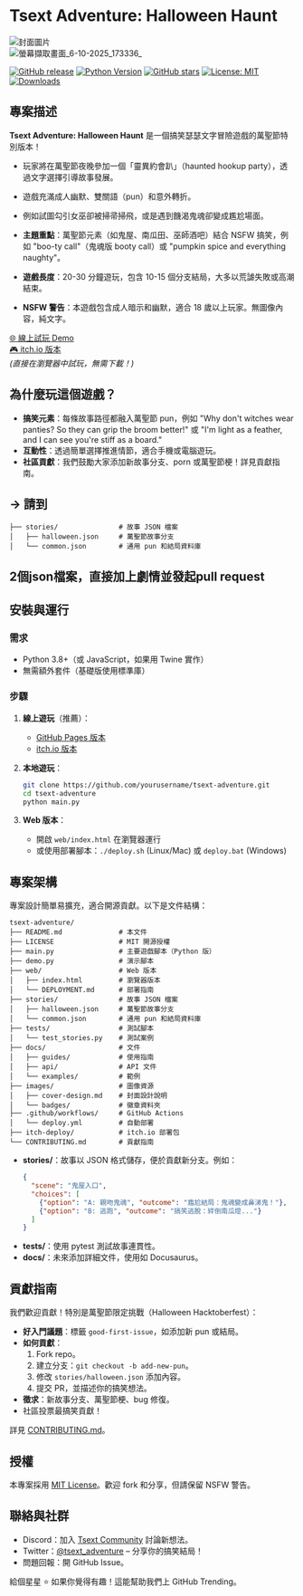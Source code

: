 # Tsext Adventure: Halloween Haunt

![封面圖片](https://i.imgur.com/ti77o.jpg)  
![螢幕擷取畫面_6-10-2025_173336_](https://github.com/user-attachments/assets/df3a6200-2f6d-41c5-bbe7-ec087aa7d0dd)


[![GitHub release](https://img.shields.io/github/v/release/yourusername/tsext-adventure.svg)](https://github.com/yourusername/tsext-adventure/releases)
[![Python Version](https://img.shields.io/badge/python-3.8%2B-blue)](https://www.python.org/)
[![GitHub stars](https://img.shields.io/github/stars/yourusername/tsext-adventure.svg?style=social)](https://github.com/yourusername/tsext-adventure/stargazers)
[![License: MIT](https://img.shields.io/badge/License-MIT-yellow.svg)](https://opensource.org/licenses/MIT)
[![Downloads](https://img.shields.io/github/downloads/yourusername/tsext-adventure/total.svg)](https://github.com/yourusername/tsext-adventure/releases)

## 專案描述

**Tsext Adventure: Halloween Haunt** 是一個搞笑瑟瑟文字冒險遊戲的萬聖節特別版本！
- 玩家將在萬聖節夜晚參加一個「靈異約會趴」（haunted hookup party），透過文字選擇引導故事發展。
- 遊戲充滿成人幽默、雙關語（pun）和意外轉折。
- 例如試圖勾引女巫卻被掃帚掃飛，或是遇到饑渴鬼魂卻變成尷尬場面。

- **主題重點**：萬聖節元素（如鬼屋、南瓜田、巫師酒吧）結合 NSFW 搞笑，例如 "boo-ty call"（鬼魂版 booty call）或 "pumpkin spice and everything naughty"。
- **遊戲長度**：20-30 分鐘遊玩，包含 10-15 個分支結局，大多以荒謔失敗或高潮結束。
- **NSFW 警告**：本遊戲包含成人暗示和幽默，適合 18 歲以上玩家。無圖像內容，純文字。

[🌐 線上試玩 Demo](https://yourusername.github.io/tsext-adventure/)  
[🎮 itch.io 版本](https://yourusername.itch.io/tsext-adventure-halloween-haunt)  
*(直接在瀏覽器中試玩，無需下載！)*

## 為什麼玩這個遊戲？
- **搞笑元素**：每條故事路徑都融入萬聖節 pun，例如 "Why don't witches wear panties? So they can grip the broom better!" 或 "I'm light as a feather, and I can see you're stiff as a board."
- **互動性**：透過簡單選擇推進情節，適合手機或電腦遊玩。
- **社區貢獻**：我們鼓勵大家添加新故事分支、porn 或萬聖節梗！詳見貢獻指南。

## -> 請到
```plaintxst
├── stories/               # 故事 JSON 檔案
│   ├── halloween.json     # 萬聖節故事分支
│   └── common.json        # 通用 pun 和結局資料庫
```

## 2個json檔案，直接加上劇情並發起pull request

## 安裝與運行

### 需求
- Python 3.8+（或 JavaScript，如果用 Twine 實作）
- 無需額外套件（基礎版使用標準庫）

### 步驟
1. **線上遊玩**（推薦）：
   - [GitHub Pages 版本](https://yourusername.github.io/tsext-adventure/)
   - [itch.io 版本](https://yourusername.itch.io/tsext-adventure-halloween-haunt)

2. **本地遊玩**：
   ```bash
   git clone https://github.com/yourusername/tsext-adventure.git
   cd tsext-adventure
   python main.py
   ```

3. **Web 版本**：
   - 開啟 `web/index.html` 在瀏覽器運行
   - 或使用部署腳本：`./deploy.sh` (Linux/Mac) 或 `deploy.bat` (Windows)

## 專案架構

專案設計簡單易擴充，適合開源貢獻。以下是文件結構：

```
tsext-adventure/
├── README.md              # 本文件
├── LICENSE                # MIT 開源授權
├── main.py                # 主要遊戲腳本（Python 版）
├── demo.py                # 演示腳本
├── web/                   # Web 版本
│   ├── index.html         # 瀏覽器版本
│   └── DEPLOYMENT.md      # 部署指南
├── stories/               # 故事 JSON 檔案
│   ├── halloween.json     # 萬聖節故事分支
│   └── common.json        # 通用 pun 和結局資料庫
├── tests/                 # 測試腳本
│   └── test_stories.py    # 測試案例
├── docs/                  # 文件
│   ├── guides/            # 使用指南
│   ├── api/               # API 文件
│   └── examples/          # 範例
├── images/                # 圖像資源
│   ├── cover-design.md    # 封面設計說明
│   └── badges/            # 徽章資料夾
├── .github/workflows/     # GitHub Actions
│   └── deploy.yml         # 自動部署
├── itch-deploy/           # itch.io 部署包
└── CONTRIBUTING.md        # 貢獻指南
```

- **stories/**：故事以 JSON 格式儲存，便於貢獻新分支。例如：
  ```json
  {
    "scene": "鬼屋入口",
    "choices": [
      {"option": "A: 親吻鬼魂", "outcome": "尷尬結局：鬼魂變成鼻涕鬼！"},
      {"option": "B: 逃跑", "outcome": "搞笑逃脫：絆倒南瓜燈..."}
    ]
  }
  ```
- **tests/**：使用 pytest 測試故事連貫性。
- **docs/**：未來添加詳細文件，使用如 Docusaurus。

## 貢獻指南

我們歡迎貢獻！特別是萬聖節限定挑戰（Halloween Hacktoberfest）：
- **好入門議題**：標籤 `good-first-issue`，如添加新 pun 或結局。
- **如何貢獻**：
  1. Fork repo。
  2. 建立分支：`git checkout -b add-new-pun`。
  3. 修改 `stories/halloween.json` 添加內容。
  4. 提交 PR，並描述你的搞笑想法。
- **徵求**：新故事分支、萬聖節梗、bug 修復。
- 社區投票最搞笑貢獻！

詳見 [CONTRIBUTING.md](CONTRIBUTING.md)。

## 授權

本專案採用 [MIT License](LICENSE)。歡迎 fork 和分享，但請保留 NSFW 警告。

## 聯絡與社群

- Discord：加入 [Tsext Community](https://discord.gg/yourinvite) 討論新想法。
- Twitter：[@tsext_adventure](https://x.com/lee66876613) – 分享你的搞笑結局！
- 問題回報：開 GitHub Issue。

給個星星 ⭐ 如果你覺得有趣！這能幫助我們上 GitHub Trending。
